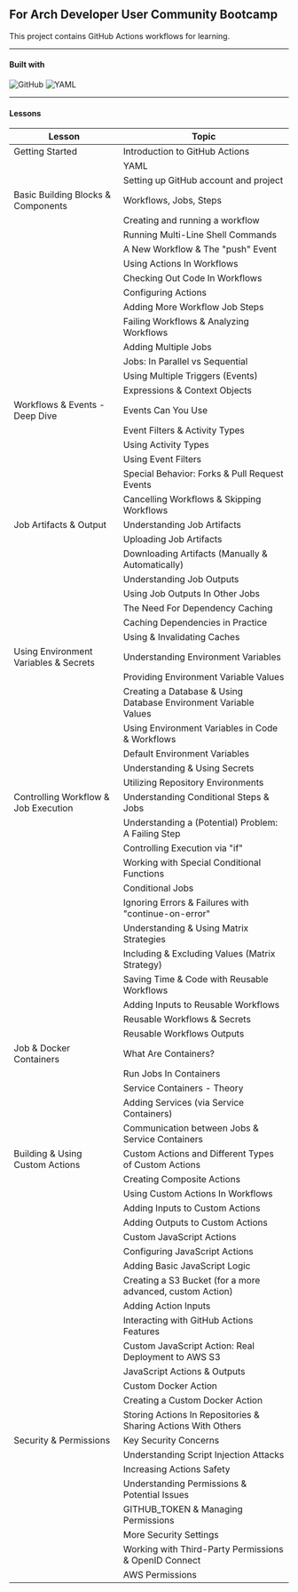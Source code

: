 ## For Arch Developer User Community Bootcamp

This project contains GitHub Actions workflows for learning.

---

#### Built with

![GitHub](https://img.shields.io/badge/GitHub-20232A?style=for-the-badge&logo=github&logoColor=white)
![YAML](https://img.shields.io/badge/YAML-cb171e?style=for-the-badge&logo=yaml&logoColor=black)

---

#### Lessons

| Lesson                                | Topic                                                            |
| ------------------------------------- | ---------------------------------------------------------------- |
| Getting Started                       | Introduction to GitHub Actions                                   |
|                                       | YAML                                                             |
|                                       | Setting up GitHub account and project                            |
| Basic Building Blocks & Components    | Workflows, Jobs, Steps                                           |
|                                       | Creating and running a workflow                                  |
|                                       | Running Multi-Line Shell Commands                                |
|                                       | A New Workflow & The "push" Event                                |
|                                       | Using Actions In Workflows                                       |
|                                       | Checking Out Code In Workflows                                   |
|                                       | Configuring Actions                                              |
|                                       | Adding More Workflow Job Steps                                   |
|                                       | Failing Workflows & Analyzing Workflows                          |
|                                       | Adding Multiple Jobs                                             |
|                                       | Jobs: In Parallel vs Sequential                                  |
|                                       | Using Multiple Triggers (Events)                                 |
|                                       | Expressions & Context Objects                                    |
| Workflows & Events - Deep Dive        | Events Can You Use                                               |
|                                       | Event Filters & Activity Types                                   |
|                                       | Using Activity Types                                             |
|                                       | Using Event Filters                                              |
|                                       | Special Behavior: Forks & Pull Request Events                    |
|                                       | Cancelling Workflows & Skipping Workflows                        |
| Job Artifacts & Output                | Understanding Job Artifacts                                      |
|                                       | Uploading Job Artifacts                                          |
|                                       | Downloading Artifacts (Manually & Automatically)                 |
|                                       | Understanding Job Outputs                                        |
|                                       | Using Job Outputs In Other Jobs                                  |
|                                       | The Need For Dependency Caching                                  |
|                                       | Caching Dependencies in Practice                                 |
|                                       | Using & Invalidating Caches                                      |
| Using Environment Variables & Secrets | Understanding Environment Variables                              |
|                                       | Providing Environment Variable Values                            |
|                                       | Creating a Database & Using Database Environment Variable Values |
|                                       | Using Environment Variables in Code & Workflows                  |
|                                       | Default Environment Variables                                    |
|                                       | Understanding & Using Secrets                                    |
|                                       | Utilizing Repository Environments                                |
| Controlling Workflow & Job Execution  | Understanding Conditional Steps & Jobs                           |
|                                       | Understanding a (Potential) Problem: A Failing Step              |
|                                       | Controlling Execution via "if"                                   |
|                                       | Working with Special Conditional Functions                       |
|                                       | Conditional Jobs                                                 |
|                                       | Ignoring Errors & Failures with "continue-on-error"              |
|                                       | Understanding & Using Matrix Strategies                          |
|                                       | Including & Excluding Values (Matrix Strategy)                   |
|                                       | Saving Time & Code with Reusable Workflows                       |
|                                       | Adding Inputs to Reusable Workflows                              |
|                                       | Reusable Workflows & Secrets                                     |
|                                       | Reusable Workflows Outputs                                       |
| Job & Docker Containers               | What Are Containers?                                             |
|                                       | Run Jobs In Containers                                           |
|                                       | Service Containers - Theory                                      |
|                                       | Adding Services (via Service Containers)                         |
|                                       | Communication between Jobs & Service Containers                  |
| Building & Using Custom Actions       | Custom Actions and Different Types of Custom Actions             |
|                                       | Creating Composite Actions                                       |
|                                       | Using Custom Actions In Workflows                                |
|                                       | Adding Inputs to Custom Actions                                  |
|                                       | Adding Outputs to Custom Actions                                 |
|                                       | Custom JavaScript Actions                                        |
|                                       | Configuring JavaScript Actions                                   |
|                                       | Adding Basic JavaScript Logic                                    |
|                                       | Creating a S3 Bucket (for a more advanced, custom Action)        |
|                                       | Adding Action Inputs                                             |
|                                       | Interacting with GitHub Actions Features                         |
|                                       | Custom JavaScript Action: Real Deployment to AWS S3              |
|                                       | JavaScript Actions & Outputs                                     |
|                                       | Custom Docker Action                                             |
|                                       | Creating a Custom Docker Action                                  |
|                                       | Storing Actions In Repositories & Sharing Actions With Others    |
| Security & Permissions                | Key Security Concerns                                            |
|                                       | Understanding Script Injection Attacks                           |
|                                       | Increasing Actions Safety                                        |
|                                       | Understanding Permissions & Potential Issues                     |
|                                       | GITHUB_TOKEN & Managing Permissions                              |
|                                       | More Security Settings                                           |
|                                       | Working with Third-Party Permissions & OpenID Connect            |
|                                       | AWS Permissions                                                  |
